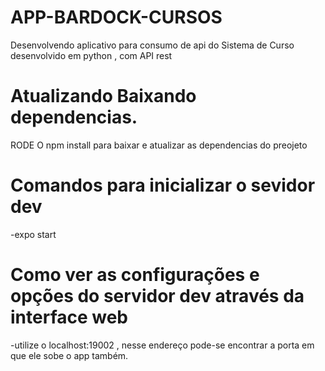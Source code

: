 # APP-BARDOCK-CURSOS
Desenvolvendo aplicativo para consumo de api do Sistema de Curso desenvolvido em python , com API rest

# Atualizando Baixando dependencias.
RODE O npm install para baixar e atualizar as dependencias do preojeto

# Comandos para inicializar o sevidor dev 
-expo start

# Como ver as configurações e opções do servidor dev através da interface web
-utilize o localhost:19002 , nesse endereço pode-se encontrar  a porta em que ele sobe o app também.

